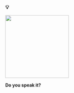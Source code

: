 ### 💡 
[<img src="http://s3.amazonaws.com/zedshaw.progmofo/bg.png" width="200">](http://programming-motherfucker.com)

**Do you speak it?**
